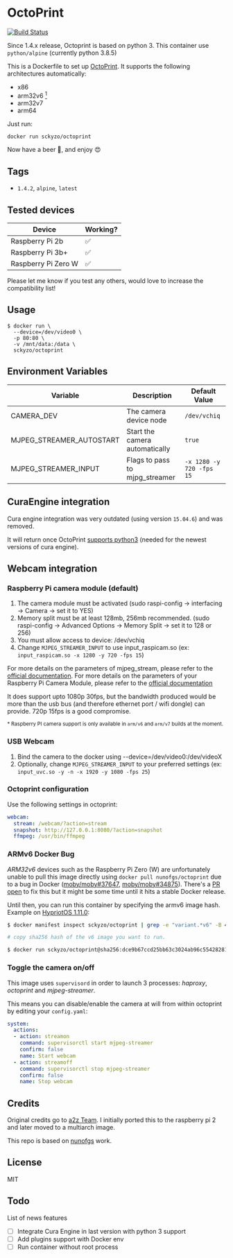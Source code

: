 # OctoPrint

[![Build Status](https://travis-ci.org/SckyzO/docker-octoprint.svg?branch=master)](https://travis-ci.org/SckyzO/docker-octoprint)

Since 1.4.x release, Octoprint is based on python 3. This container use `python/alpine` (currently python 3.8.5)

This is a Dockerfile to set up [OctoPrint](http://octoprint.org/). It supports the following architectures automatically:

- x86
- arm32v6 [<sup>1<sup>](###armv6-docker-bug)
- arm32v7
- arm64

Just run:

```sh
docker run sckyzo/octoprint
```

Now have a beer 🍻, and enjoy 😍

## Tags

- `1.4.2`, `alpine`, `latest`

## Tested devices

| Device              | Working? |
| ------------------- | -------- |
| Raspberry Pi 2b     | ✅       |
| Raspberry Pi 3b+    | ✅       |
| Raspberry Pi Zero W | ✅       |

Please let me know if you test any others, would love to increase the compatibility list!

## Usage

```shell
$ docker run \
  --device=/dev/video0 \
  -p 80:80 \
  -v /mnt/data:/data \
  sckyzo/octoprint
```

## Environment Variables

| Variable                 | Description                    | Default Value            |
| ------------------------ | ------------------------------ | ------------------------ |
| CAMERA_DEV               | The camera device node         | `/dev/vchiq`            |
| MJPEG_STREAMER_AUTOSTART | Start the camera automatically | `true`                   |
| MJPEG_STREAMER_INPUT     | Flags to pass to mjpg_streamer | `-x 1280 -y 720 -fps 15` |

## CuraEngine integration

Cura engine integration was very outdated (using version `15.04.6`) and was removed.

It will return once OctoPrint [supports python3](https://github.com/foosel/OctoPrint/pull/1416#issuecomment-371878648) (needed for the newest versions of cura engine).

## Webcam integration

### Raspberry Pi camera module (default)

1. The camera module must be activated (sudo raspi-config -> interfacing -> Camera -> set it to YES)
2. Memory split must be at least 128mb, 256mb recommended. (sudo raspi-config -> Advanced Options -> Memory Split -> set it to 128 or 256)
3. You must allow access to device: /dev/vchiq
4. Change `MJPEG_STREAMER_INPUT` to use input_raspicam.so (ex: `input_raspicam.so -x 1280 -y 720 -fps 15`)

For more details on the parameters of mjpeg_stream, please refer to the [official documentation](https://github.com/jacksonliam/mjpg-streamer/blob/master/mjpg-streamer-experimental/plugins/input_raspicam/README.md).
For more details on the parameters of your Raspberry Pi Camera Module, please refer to the [official documentation](https://www.raspberrypi.org/documentation/raspbian/applications/camera.md)

It does support upto 1080p 30fps, but the bandwidth produced would be more than the usb bus (and therefore ethernet port / wifi dongle) can provide. 720p 15fps is a good compromise.

<sup>* Raspberry PI camera support is only available in `arm/v6` and `arm/v7` builds at the moment.<sup>

### USB Webcam

1. Bind the camera to the docker using --device=/dev/video0:/dev/videoX
2. Optionally, change `MJPEG_STREAMER_INPUT` to your preferred settings (ex: `input_uvc.so -y -n -x 1920 -y 1080 -fps 25`)

### Octoprint configuration

Use the following settings in octoprint:

```yaml
webcam:
  stream: /webcam/?action=stream
  snapshot: http://127.0.0.1:8080/?action=snapshot
  ffmpeg: /usr/bin/ffmpeg
```

### ARMv6 Docker Bug

_ARM32v6_ devices such as the Raspberry Pi Zero (W) are unfortunately unable to pull this image directly using `docker pull nunofgs/octoprint` due to a bug in Docker ([moby/moby#37647](https://github.com/moby/moby/issues/37647), [moby/moby#34875](https://github.com/moby/moby/issues/34875)). There's a [PR open](https://github.com/moby/moby/pull/36121#issuecomment-515243647) to fix this but it might be some time until it hits a stable Docker release.

Until then, you can run this container by specifying the armv6 image hash. Example on [HypriotOS 1.11.0](https://blog.hypriot.com):

```sh
$ docker manifest inspect sckyzo/octoprint | grep -e "variant.*v6" -B 4

# copy sha256 hash of the v6 image you want to run.

$ docker run sckyzo/octoprint@sha256:dce9b67ccd25bb63c3024ab96c55428281d8c3955c95c7b5133807133863da29
```

### Toggle the camera on/off

This image uses `supervisord` in order to launch 3 processes: _haproxy_, _octoprint_ and _mjpeg-streamer_.

This means you can disable/enable the camera at will from within octoprint by editing your `config.yaml`:

```yaml
system:
  actions:
  - action: streamon
    command: supervisorctl start mjpeg-streamer
    confirm: false
    name: Start webcam
  - action: streamoff
    command: supervisorctl stop mjpeg-streamer
    confirm: false
    name: Stop webcam
```

## Credits

Original credits go to [a2z Team](https://bitbucket.org/a2z-team/docker-octoprint). I initially ported this to the raspberry pi 2 and later moved to a multiarch image.

This repo is based on [nunofgs](https://github.com/nunofgs/docker-octoprint/) work.

## License

MIT

[travis-image]: https://img.shields.io/travis/nunofgs/docker-octoprint.svg?style=flat-square
[travis-url]: https://travis-ci.org/nunofgs/docker-octoprint

## Todo

List of news features

- [ ] Integrate Cura Engine in last version with python 3 support
- [ ] Add plugins support with Docker env
- [ ] Run container without root process
